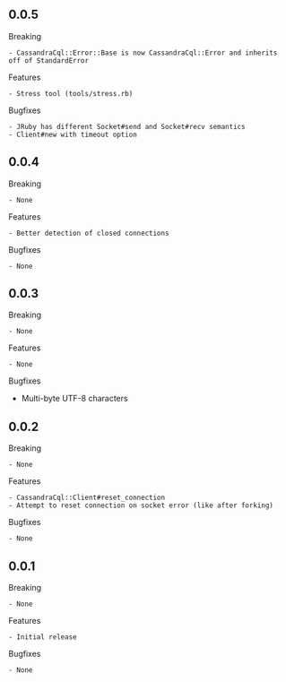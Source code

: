 ## 0.0.5

Breaking

	- CassandraCql::Error::Base is now CassandraCql::Error and inherits off of StandardError

Features

	- Stress tool (tools/stress.rb)

Bugfixes

	- JRuby has different Socket#send and Socket#recv semantics
	- Client#new with timeout option

## 0.0.4

Breaking

	- None

Features

	- Better detection of closed connections

Bugfixes

	- None

## 0.0.3

Breaking

	- None

Features

	- None

Bugfixes

  - Multi-byte UTF-8 characters

## 0.0.2

Breaking

	- None

Features

	- CassandraCql::Client#reset_connection
	- Attempt to reset connection on socket error (like after forking)

Bugfixes

	- None

## 0.0.1

Breaking

	- None

Features

	- Initial release

Bugfixes

	- None
